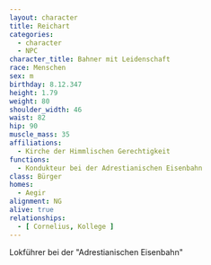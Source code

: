 ```yaml
---
layout: character
title: Reichart
categories:
  - character
  - NPC
character_title: Bahner mit Leidenschaft
race: Menschen
sex: m
birthday: 8.12.347
height: 1.79
weight: 80
shoulder_width: 46
waist: 82
hip: 90
muscle_mass: 35
affiliations:
  - Kirche der Himmlischen Gerechtigkeit
functions:
  - Kondukteur bei der Adrestianischen Eisenbahn
class: Bürger
homes:
  - Aegir
alignment: NG
alive: true
relationships:
  - [ Cornelius, Kollege ]
---
```


Lokführer bei der "Adrestianischen Eisenbahn"

